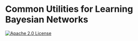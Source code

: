# Common Utilities for Learning Bayesian Networks

[![Apache 2.0 License](https://img.shields.io/badge/license-Apache%20v2.0-blue.svg)](LICENSE)
